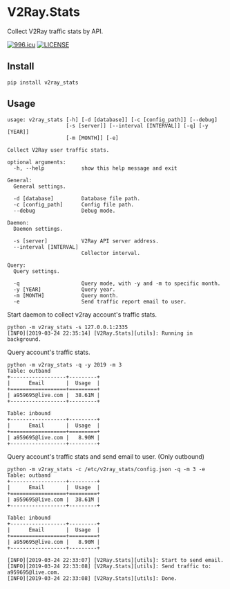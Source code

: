 # V2Ray.Stats
Collect V2Ray traffic stats by API.

[![996.icu](https://img.shields.io/badge/link-996.icu-red.svg)](https://996.icu)
[![LICENSE](https://img.shields.io/badge/license-Anti%20996-blue.svg)](https://github.com/996icu/996.ICU/blob/master/LICENSE)

## Install
`pip install v2ray_stats`

## Usage
```
usage: v2ray_stats [-h] [-d [database]] [-c [config_path]] [--debug]
                   [-s [server]] [--interval [INTERVAL]] [-q] [-y [YEAR]]
                   [-m [MONTH]] [-e]

Collect V2Ray user traffic stats.

optional arguments:
  -h, --help            show this help message and exit

General:
  General settings.

  -d [database]         Database file path.
  -c [config_path]      Config file path.
  --debug               Debug mode.

Daemon:
  Daemon settings.

  -s [server]           V2Ray API server address.
  --interval [INTERVAL]
                        Collector interval.

Query:
  Query settings.

  -q                    Query mode, with -y and -m to specific month.
  -y [YEAR]             Query year.
  -m [MONTH]            Query month.
  -e                    Send traffic report email to user.
```

Start daemon to collect v2ray account's traffic stats.  
```
python -m v2ray_stats -s 127.0.0.1:2335
[INFO][2019-03-24 22:35:14] [V2Ray.Stats][utils]: Running in background.
```

Query account's traffic stats.  
```
python -m v2ray_stats -q -y 2019 -m 3
Table: outband
+------------------+---------+
|      Email       |  Usage  |
+==================+=========+
| a959695@live.com |  38.61M |
+------------------+---------+

Table: inbound
+------------------+---------+
|      Email       |  Usage  |
+==================+=========+
| a959695@live.com |   8.90M |
+------------------+---------+
```

Query account's traffic stats and send email to user. (Only outbound)
```
python -m v2ray_stats -c /etc/v2ray_stats/config.json -q -m 3 -e
Table: outband
+------------------+---------+
|      Email       |  Usage  |
+==================+=========+
| a959695@live.com |  38.61M |
+------------------+---------+

Table: inbound
+------------------+---------+
|      Email       |  Usage  |
+==================+=========+
| a959695@live.com |   8.90M |
+------------------+---------+

[INFO][2019-03-24 22:33:07] [V2Ray.Stats][utils]: Start to send email.
[INFO][2019-03-24 22:33:08] [V2Ray.Stats][utils]: Send traffic to: a959695@live.com.
[INFO][2019-03-24 22:33:08] [V2Ray.Stats][utils]: Done.
```
